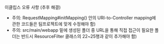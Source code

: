 이클립스 오류 사항 (추후 해결)
- 주의: RequestMapping#initMapping() 안의 URI-to-Controller mapping에 관한 코드들은 팀프로젝트에 맞게 수정해야 함)
- 주의: src/main/webapp 밑에 생성된 폴더 중 URL을 통해 직접 접근이 필요한 폴더는 반드시 ResourceFilter 클래스의 22~25행과 같이 추가해야 함)
